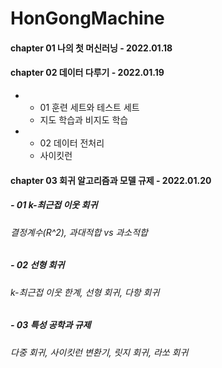 # HonGongMachine

#### chapter 01 나의 첫 머신러닝 - 2022.01.18

#### chapter 02 데이터 다루기 - 2022.01.19
* - 01 훈련 세트와 테스트 세트
  - 지도 학습과 비지도 학습
* - 02 데이터 전처리
  - 사이킷런

#### chapter 03 회귀 알고리즘과 모델 규제 - 2022.01.20
##### - 01 k-최근접 이웃 회귀
###### 결정계수(R^2), 과대적합 vs 과소적합
##### - 02 선형 회귀
###### k-최근접 이웃 한계, 선형 회귀, 다항 회귀
##### - 03 특성 공학과 규제
###### 다중 회귀, 사이킷런 변환기, 릿지 회귀, 라쏘 회귀
